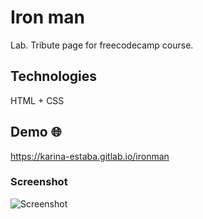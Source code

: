 # Iron man

Lab. Tribute page for freecodecamp course.

## Technologies

HTML + CSS

## Demo 🌐

https://karina-estaba.gitlab.io/ironman

### Screenshot

![Screenshot](./screenshot.png)
